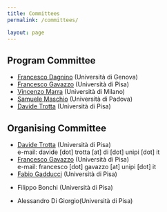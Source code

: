 ```yaml
---
title: Committees 
permalink: /committees/ 

layout: page 
---
```


## Program Committee
* [Francesco Dagnino](https://fdgn.github.io) (Università di Genova) 
* [Francesco Gavazzo](https://sites.google.com/view/francescogavazzo/home) (Università di Pisa)
* [Vincenzo Marra](http://marra.di.unimi.it) (Università di Milano)
* [Samuele Maschio](https://sites.google.com/view/samuelemaschio/home) (Università di Padova)
* [Davide Trotta](https://www.di.univr.it/?ent=persona&id=42247&lang=en) (Università di Pisa)

## Organising Committee 
* [Davide Trotta](https://www.di.univr.it/?ent=persona&id=42247&lang=en)  (Università di Pisa)  
e-mail: davide [dot] trotta [at] di [dot] unipi [dot] it 
* [Francesco Gavazzo](https://sites.google.com/view/francescogavazzo/home) (Università di Pisa)  
e-mail: francesco [dot] gavazzo [at] unipi [dot] it
* [Fabio Gadducci](https://pages.di.unipi.it/gadducci/) (Università di Pisa)  
<!-- e-mail: emmenegger [at] dima [dot] unige [dot] it --> 
* Filippo Bonchi (Università di Pisa)  
<!-- e-mail: enrico [dot] ghiorzi [at] gmail [dot] com  -->
* Alessandro Di Giorgio(Università di Pisa)  
<!-- e-mail: enrico [dot] ghiorzi [at] gmail [dot] com  -->





